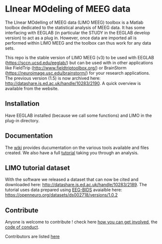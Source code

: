# LInear MOdeling of MEEG data

The LInear MOdelling of MEEG data (LIMO MEEG) toolbox is a Matlab toolbox dedicated to the statistical analysis of MEEG data. It has some  interfacing with EEGLAB (in particular the STUDY in the EEGLAB develop version) to act as a plug in. However, once data are imported all is performed within LIMO MEEG and the toolbox can thus work for any data sets.

This repo is the stable version of LIMO MEEG (v3) to be used with EEGLAB (https://sccn.ucsd.edu/eeglab/) but can be used with in other applications like FieldTrip (http://www.fieldtriptoolbox.org/) or BrainStorm (https://neuroimage.usc.edu/brainstorm/) for your research applications. The previous version (1.5) is now archived here: http://datashare.is.ed.ac.uk/handle/10283/2190. A quick overview is available from the website.

## Installation

Have EEGLAB installed (because we call some functions) and LIMO in the plug-in directory.

## Documentation
The [wiki](https://github.com/LIMO-EEG-Toolbox/limo_eeg/wiki) provides ducumentation on the various tools available and files created.
We also have a full [tutorial](https://github.com/LIMO-EEG-Toolbox/limo_meeg/wiki) taking you through an analysis.

## LIMO tutorial dataset

With the software we released a dataset that can now be cited and downloaded here: http://datashare.is.ed.ac.uk/handle/10283/2189. The tutorial uses data prepared using [EEG-BIDS](https://www.nature.com/articles/s41597-019-0104-8) avaialble here: https://openneuro.org/datasets/ds002718/versions/1.0.2

## Contribute

Anyone is welcome to contribute ! check here [how you can get involved](https://github.com/LIMO-EEG-Toolbox/limo_eeg/blob/master/contributing.md), the [code of conduct](https://github.com/LIMO-EEG-Toolbox/limo_eeg/blob/master/code_of_conduct.md).

Contributors are listed [here](https://github.com/LIMO-EEG-Toolbox/limo_eeg/blob/master/contributors.md)
